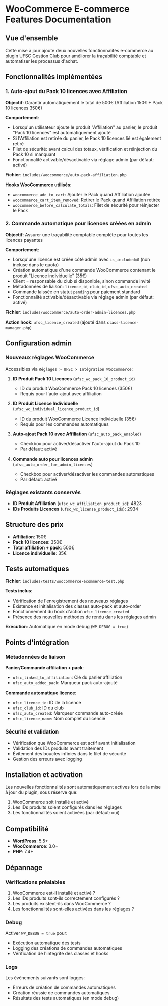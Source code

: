 # WooCommerce E-commerce Features Documentation

## Vue d'ensemble

Cette mise à jour ajoute deux nouvelles fonctionnalités e-commerce au plugin UFSC Gestion Club pour améliorer la traçabilité comptable et automatiser les processus d'achat.

## Fonctionnalités implémentées

### 1. Auto-ajout du Pack 10 licences avec Affiliation

**Objectif**: Garantir automatiquement le total de 500€ (Affiliation 150€ + Pack 10 licences 350€)

**Comportement**:
- Lorsqu'un utilisateur ajoute le produit "Affiliation" au panier, le produit "Pack 10 licences" est automatiquement ajouté
- Si l'Affiliation est retirée du panier, le Pack 10 licences lié est également retiré
- Filet de sécurité: avant calcul des totaux, vérification et réinjection du Pack 10 si manquant
- Fonctionnalité activable/désactivable via réglage admin (par défaut: activé)

**Fichier**: `includes/woocommerce/auto-pack-affiliation.php`

**Hooks WooCommerce utilisés**:
- `woocommerce_add_to_cart`: Ajouter le Pack quand Affiliation ajoutée
- `woocommerce_cart_item_removed`: Retirer le Pack quand Affiliation retirée  
- `woocommerce_before_calculate_totals`: Filet de sécurité pour réinjecter le Pack

### 2. Commande automatique pour licences créées en admin

**Objectif**: Assurer une traçabilité comptable complète pour toutes les licences payantes

**Comportement**:
- Lorsqu'une licence est créée côté admin avec `is_included=0` (non incluse dans le quota)
- Création automatique d'une commande WooCommerce contenant le produit "Licence individuelle" (35€)
- Client = responsable du club si disponible, sinon commande invité
- Métadonnées de liaison: `licence_id`, `club_id`, `ufsc_auto_created`
- Commande laissée en statut `pending` pour paiement standard
- Fonctionnalité activable/désactivable via réglage admin (par défaut: activé)

**Fichier**: `includes/woocommerce/auto-order-admin-licences.php`

**Action hook**: `ufsc_licence_created` (ajouté dans `class-licence-manager.php`)

## Configuration admin

### Nouveaux réglages WooCommerce

Accessibles via `Réglages > UFSC > Intégration WooCommerce`:

1. **ID Produit Pack 10 Licences** (`ufsc_wc_pack_10_product_id`)
   - ID du produit WooCommerce Pack 10 licences (350€)
   - Requis pour l'auto-ajout avec affiliation

2. **ID Produit Licence Individuelle** (`ufsc_wc_individual_licence_product_id`)
   - ID du produit WooCommerce Licence individuelle (35€)
   - Requis pour les commandes automatiques

3. **Auto-ajout Pack 10 avec Affiliation** (`ufsc_auto_pack_enabled`)
   - Checkbox pour activer/désactiver l'auto-ajout du Pack 10
   - Par défaut: activé

4. **Commande auto pour licences admin** (`ufsc_auto_order_for_admin_licences`)
   - Checkbox pour activer/désactiver les commandes automatiques
   - Par défaut: activé

### Réglages existants conservés

- **ID Produit Affiliation** (`ufsc_wc_affiliation_product_id`): 4823
- **IDs Produits Licences** (`ufsc_wc_license_product_ids`): 2934

## Structure des prix

- **Affiliation**: 150€
- **Pack 10 licences**: 350€
- **Total affiliation + pack**: 500€
- **Licence individuelle**: 35€

## Tests automatiques

**Fichier**: `includes/tests/woocommerce-ecommerce-test.php`

**Tests inclus**:
- Vérification de l'enregistrement des nouveaux réglages
- Existence et initialisation des classes auto-pack et auto-order
- Fonctionnement du hook d'action `ufsc_licence_created`
- Présence des nouvelles méthodes de rendu dans les réglages admin

**Exécution**: Automatique en mode debug (`WP_DEBUG = true`)

## Points d'intégration

### Métadonnées de liaison

**Panier/Commande affiliation + pack**:
- `ufsc_linked_to_affiliation`: Clé du panier affiliation
- `ufsc_auto_added_pack`: Marqueur pack auto-ajouté

**Commande automatique licence**:
- `ufsc_licence_id`: ID de la licence
- `ufsc_club_id`: ID du club
- `ufsc_auto_created`: Marqueur commande auto-créée
- `ufsc_licence_name`: Nom complet du licencié

### Sécurité et validation

- Vérification que WooCommerce est actif avant initialisation
- Validation des IDs produits avant traitement
- Évitement des boucles infinies dans le filet de sécurité
- Gestion des erreurs avec logging

## Installation et activation

Les nouvelles fonctionnalités sont automatiquement actives lors de la mise à jour du plugin, sous réserve que:

1. WooCommerce soit installé et activé
2. Les IDs produits soient configurés dans les réglages
3. Les fonctionnalités soient activées (par défaut: oui)

## Compatibilité

- **WordPress**: 5.5+
- **WooCommerce**: 3.0+
- **PHP**: 7.4+

## Dépannage

### Vérifications préalables

1. WooCommerce est-il installé et activé ?
2. Les IDs produits sont-ils correctement configurés ?
3. Les produits existent-ils dans WooCommerce ?
4. Les fonctionnalités sont-elles activées dans les réglages ?

### Debug

Activer `WP_DEBUG = true` pour:
- Exécution automatique des tests
- Logging des créations de commandes automatiques
- Vérification de l'intégrité des classes et hooks

### Logs

Les événements suivants sont loggés:
- Erreurs de création de commandes automatiques
- Création réussie de commandes automatiques
- Résultats des tests automatiques (en mode debug)